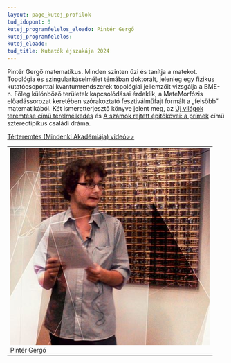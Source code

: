 ```yaml
---
layout: page_kutej_profilok
tud_idopont: 0
kutej_programfelelos_eloado: Pintér Gergő
kutej_programfelelos: 
kutej_eloado:
tud_title: Kutatók éjszakája 2024
---
```


Pintér Gergő matematikus. Minden szinten űzi és tanítja a matekot. Topológia és szingularitáselmélet témában doktorált, jelenleg egy fizikus kutatócsoporttal kvantumrendszerek topológiai jellemzőit
vizsgálja a BME-n. Főleg különböző területek kapcsolódásai érdeklik, a MateMorfózis előadássorozat keretében szórakoztató fesztiválműfajt formált a „felsőbb” matematikából. Két ismeretterjesztő könyve jelent
meg, az [Új világok teremtése című térelmélkedés](https://www.typotex.hu/book/10491/pinter_gergo_uj_vilagok_teremtese) és [A számok rejtett építőkövei: a prímek](https://www.libri.hu/konyv/pinter_gergo.a-szamok-rejtett-epitokovei.html) című sztereotipikus családi dráma.

[Térteremtés (Mindenki Akadémiája) videó>>](https://youtu.be/qzVWZyWg4Ng)

<table class="picture">
<tr>
<td>

<div class="gallery">
    <img src="images/pinter_gergo.JPG" max-width="250" max-height="200">
  <div class="desc">Pintér Gergő</div>
</div>

</td>
</tr>
</table>
